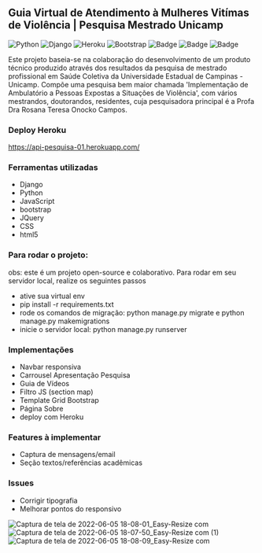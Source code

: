 ## Guia Virtual de Atendimento à Mulheres Vitímas de Violência | Pesquisa Mestrado Unicamp 
![Python](https://img.shields.io/badge/python-3670A0?style=for-the-badge&logo=python&logoColor=ffdd54)
![Django](https://img.shields.io/badge/django-%23092E20.svg?style=for-the-badge&logo=django&logoColor=white)
![Heroku](https://img.shields.io/badge/heroku-%23430098.svg?style=for-the-badge&logo=heroku&logoColor=white)
![Bootstrap](https://img.shields.io/badge/bootstrap-%23563D7C.svg?style=for-the-badge&logo=bootstrap&logoColor=white)
![Badge](https://img.shields.io/badge/JavaScript-F7DF1E?style=for-the-badge&logo=javascript&logoColor=black)
![Badge](https://img.shields.io/badge/CSS-239120?&style=for-the-badge&logo=css3&logoColor=white)
![Badge](https://img.shields.io/badge/HTML5-E34F26?style=for-the-badge&logo=html5&logoColor=white)


Este projeto baseia-se na colaboração do desenvolvimento de um produto técnico produzido através dos resultados da pesquisa de mestrado profissional em Saúde Coletiva da Universidade 
Estadual de Campinas - Unicamp. Compõe uma pesquisa bem maior chamada 'Implementação de Ambulatório a Pessoas Expostas a Situações de Violência', com 
vários mestrandos, doutorandos, residentes, cuja pesquisadora principal é a Profa Dra Rosana Teresa Onocko Campos. 

### Deploy Heroku

https://api-pesquisa-01.herokuapp.com/

### Ferramentas utilizadas

- Django
- Python
- JavaScript
- bootstrap
- JQuery
- CSS
- html5

### Para rodar o projeto:
obs: este é um projeto open-source e colaborativo. Para rodar em seu servidor local, realize os seguintes passos 

- ative sua virtual env
- pip install -r requirements.txt
- rode os comandos de migração: python manage.py migrate e python manage.py makemigrations
- inicie o servidor local: python manage.py runserver

### Implementações

- Navbar responsiva
- Carrousel Apresentação Pesquisa
- Guia de Vídeos
- Filtro JS (section map)
- Template Grid Bootstrap
- Página Sobre
- deploy com Heroku

### Features à implementar

- Captura de mensagens/email
- Seção textos/referências acadêmicas

### Issues

- Corrigir tipografia
- Melhorar pontos do responsivo

![Captura de tela de 2022-06-05 18-08-01_Easy-Resize com](https://user-images.githubusercontent.com/87938869/172070677-4184f594-837e-4fa2-bd59-9b1e150e3d80.jpg)
![Captura de tela de 2022-06-05 18-07-50_Easy-Resize com (1)](https://user-images.githubusercontent.com/87938869/172070740-cdb86f95-5111-48b2-9524-8bccef60ab18.jpg)
![Captura de tela de 2022-06-05 18-08-09_Easy-Resize com](https://user-images.githubusercontent.com/87938869/172070701-09b7d3b0-a203-469f-8599-2edad9277f1c.jpg)

